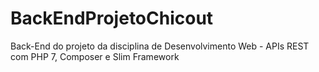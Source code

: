 # BackEndProjetoChicout
Back-End do projeto da disciplina de Desenvolvimento Web - APIs REST com PHP 7, Composer e Slim Framework 
